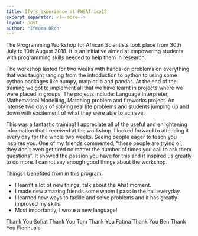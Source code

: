 ```yaml
---
title: Ify's experience at PWSAfrica18
excerpt_separator: <!--more-->
layout: post
author: "Ifeoma Okoh"
---
```


The Programming Workshop for African Scientists took place from 30th July to 10th August 2018. It is an initiative aimed at empowering students with programming skills needed to help them in research.

The workshop lasted for two weeks with hands-on problems on everything that was taught ranging from the introduction to python to using some python packages like numpy, matplotlib and pandas. At the end of the training we got to implement all that we have learnt in projects where we were placed in groups. <!--more-->The projects include: Language Interpreter, Mathematical Modelling, Matching problem and fireworks project.  An intense two days of solving real life problems and students jumping up and down with excitement of what they were able to achieve.

This was a fantastic training! I appreciate all of the useful and enlightening information that I received at the workshop. I looked forward to attending it every day for the whole two weeks. Seeing people eager to teach you inspires you. One of my friends commented, “these people are trying o!, they don't even get tired no matter the number of times you call to ask them questions”. It showed the passion you have for this and it inspired us greatly to do more. I cannot say enough good things about the workshop.

Things I benefited from in this program:

* I learn’t a lot of new things, talk about the Aha! moment.
* I made new amazing friends some whom I pass in the hall everyday.
* I learned new ways to tackle and solve problems and it has greatly improved my skills
* Most importantly, I wrote a new language!

Thank You Sofiat
Thank You Tom
Thank You Fatma
Thank You Ben
Thank You Fionnuala



